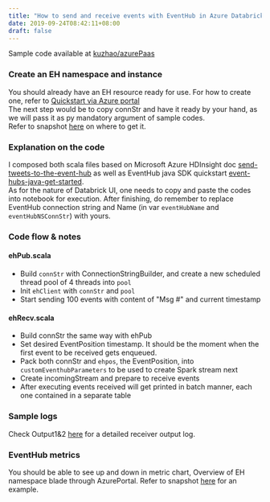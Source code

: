 ```yaml
---
title: "How to send and receive events with EventHub in Azure Databricks"
date: 2019-09-24T08:42:11+08:00
draft: false
---
```

Sample code available at [kuzhao/azurePaas](https://github.com/kuzhao/azurePaas/tree/master/databricks/scala-eventhub)

### Create an EH namespace and instance  
You should already have an EH resource ready for use. For how to create one, refer to [Quickstart via Azure portal](https://docs.microsoft.com/en-in/azure/event-hubs/event-hubs-create#create-an-event-hubs-namespace)  
The next step would be to copy connStr and have it ready by your hand, as we will pass it as py mandatory argument of sample codes.  
Refer to snapshot [here](https://github.com/kuzhao/azurePaas/tree/master/eventhub/send_recv_offset/getEHconnStr.png) on where to get it.

###  Explanation on the code  
I composed both scala files based on Microsoft Azure HDInsight doc [send-tweets-to-the-event-hub](https://docs.microsoft.com/en-us/azure/hdinsight/spark/apache-spark-eventhub-streaming) as well as EventHub java SDK quickstart [event-hubs-java-get-started](https://docs.microsoft.com/en-us/azure/event-hubs/event-hubs-java-get-started-send).  
As for the nature of Databrick UI, one needs to copy and paste the codes into notebook for execution. After finishing, do remember to replace EventHub connection string and Name \(in var `eventHubName` and `eventHubNSConnStr`\) with yours.

### Code flow & notes  
#### ehPub.scala  
* Build `connStr` with ConnectionStringBuilder, and create a new scheduled thread pool of 4 threads into `pool`  
* Init `ehClient` with `connStr` and `pool`   
* Start sending 100 events with content of "Msg #" and current timestamp  
#### ehRecv.scala  
* Build connStr the same way with ehPub  
* Set desired EventPosition timestamp. It should be the moment when the first event to be received gets enqueued.  
* Pack both connStr and `ehpos`, the EventPosition, into `customEventhubParameters` to be used to create Spark stream next  
* Create incomingStream and prepare to receive events  
* After executing events received will get printed in batch manner, each one contained in a separate table

### Sample logs  
Check Output1&2 [here](https://github.com/kuzhao/azurePaas/tree/master/databricks/scala-eventhub) for a detailed receiver output log.

### EventHub metrics  
You should be able to see up and down in metric chart, Overview of EH namespace blade through AzurePortal. Refer to snapshot [here](https://github.com/kuzhao/azurePaas/tree/master/eventhub/send_recv_offset/EHmetrics.png) for an example.
